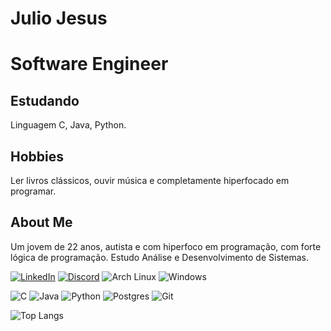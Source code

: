 # Julio Jesus
# Software Engineer

## Estudando

Linguagem C, Java, Python.

## Hobbies

Ler livros clássicos, ouvir música e completamente hiperfocado em programar.

## About Me
Um jovem de 22 anos, autista e com hiperfoco em programação, com forte lógica de programação. Estudo Análise e Desenvolvimento de Sistemas.

[![LinkedIn](https://img.shields.io/badge/linkedin-%230077B5.svg?style=for-the-badge&logo=linkedin&logoColor=white)](https://www.linkedin.com/in/julio-jesus-904103300)
[![Discord](https://img.shields.io/badge/Discord-%235865F2.svg?style=for-the-badge&logo=discord&logoColor=white)](julio.jesus)
![Arch Linux](https://img.shields.io/badge/Arch_Linux-1793D1?style=for-the-badge&logo=arch-linux&logoColor=white)
![Windows](https://img.shields.io/badge/Windows-0078D6?style=for-the-badge&logo=windows&logoColor=white)


![C](https://img.shields.io/badge/c-%2300599C.svg?style=for-the-badge&logo=c&logoColor=white)
![Java](https://img.shields.io/badge/java-%23ED8B00.svg?style=for-the-badge&logo=openjdk&logoColor=white)
![Python](https://img.shields.io/badge/python-3670A0?style=for-the-badge&logo=python&logoColor=ffdd54)
![Postgres](https://img.shields.io/badge/postgres-%23316192.svg?style=for-the-badge&logo=postgresql&logoColor=white)
![Git](https://img.shields.io/badge/GIT-E44C30?style=for-the-badge&logo=git&logoColor=white)


![Top Langs](https://github-readme-stats.vercel.app/api/top-langs/?username=juliojesus9&theme=blue-green)
